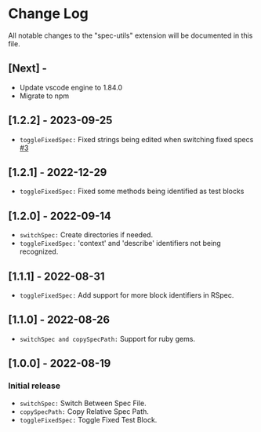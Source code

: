 # Change Log

All notable changes to the "spec-utils" extension will be documented in this file.

## [Next] -
- Update vscode engine to 1.84.0
- Migrate to npm

## [1.2.2] - 2023-09-25
- `toggleFixedSpec:` Fixed strings being edited when switching fixed specs [#3](https://github.com/DouglasRochaT/spec-utils/pull/3)

## [1.2.1] - 2022-12-29
- `toggleFixedSpec:` Fixed some methods being identified as test blocks

## [1.2.0] - 2022-09-14
- `switchSpec:` Create directories if needed.
- `toggleFixedSpec:` 'context' and 'describe' identifiers not being recognized.

## [1.1.1] - 2022-08-31
- `toggleFixedSpec:` Add support for more block identifiers in RSpec.

## [1.1.0] - 2022-08-26
- `switchSpec and copySpecPath:` Support for ruby gems.

## [1.0.0] - 2022-08-19
### Initial release
- `switchSpec:` Switch Between Spec File.
- `copySpecPath:` Copy Relative Spec Path.
- `toggleFixedSpec:` Toggle Fixed Test Block.

